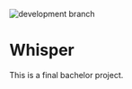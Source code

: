 ![development branch](https://travis-ci.org/CoveoWhisper/WhisperAPI.svg?branch=development)

# Whisper

This is a final bachelor project.

